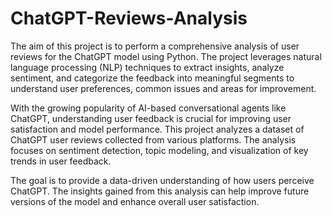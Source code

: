 # ChatGPT-Reviews-Analysis
The aim of this project is to perform a comprehensive analysis of user reviews for the ChatGPT model using Python. The project leverages natural language processing (NLP) techniques to extract insights, analyze sentiment, and categorize the feedback into meaningful segments to understand user preferences, common issues and areas for improvement.

With the growing popularity of AI-based conversational agents like ChatGPT, understanding user feedback is crucial for improving user satisfaction and model performance. This project analyzes a dataset of ChatGPT user reviews collected from various platforms. The analysis focuses on sentiment detection, topic modeling, and visualization of key trends in user feedback.

The goal is to provide a data-driven understanding of how users perceive ChatGPT. The insights gained from this analysis can help improve future versions of the model and enhance overall user satisfaction.

